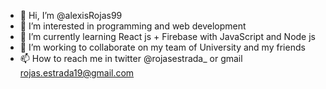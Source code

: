 - 👋 Hi, I’m @alexisRojas99
- 👀 I’m interested in programming and web development
- 🌱 I’m currently learning React js + Firebase with JavaScript and Node js
- 💞️ I’m working to collaborate on my team of University and my friends
- 📫 How to reach me in twitter @rojasestrada_ or gmail rojas.estrada19@gmail.com

<!---
alexisRojas99/alexisRojas99 is a ✨ special ✨ repository because its `README.md` (this file) appears on your GitHub profile.
You can click the Preview link to take a look at your changes.
--->
